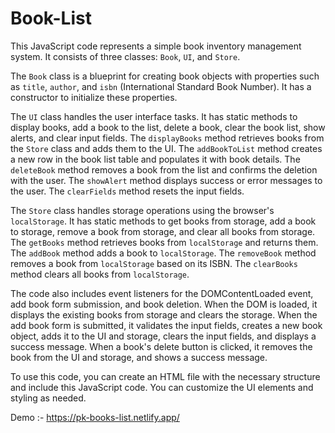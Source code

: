 # Book-List
This JavaScript code represents a simple book inventory management system. It consists of three classes: `Book`, `UI`, and `Store`.

The `Book` class is a blueprint for creating book objects with properties such as `title`, `author`, and `isbn` (International Standard Book Number). It has a constructor to initialize these properties.

The `UI` class handles the user interface tasks. It has static methods to display books, add a book to the list, delete a book, clear the book list, show alerts, and clear input fields. The `displayBooks` method retrieves books from the `Store` class and adds them to the UI. The `addBookToList` method creates a new row in the book list table and populates it with book details. The `deleteBook` method removes a book from the list and confirms the deletion with the user. The `showAlert` method displays success or error messages to the user. The `clearFields` method resets the input fields.

The `Store` class handles storage operations using the browser's `localStorage`. It has static methods to get books from storage, add a book to storage, remove a book from storage, and clear all books from storage. The `getBooks` method retrieves books from `localStorage` and returns them. The `addBook` method adds a book to `localStorage`. The `removeBook` method removes a book from `localStorage` based on its ISBN. The `clearBooks` method clears all books from `localStorage`.

The code also includes event listeners for the DOMContentLoaded event, add book form submission, and book deletion. When the DOM is loaded, it displays the existing books from storage and clears the storage. When the add book form is submitted, it validates the input fields, creates a new book object, adds it to the UI and storage, clears the input fields, and displays a success message. When a book's delete button is clicked, it removes the book from the UI and storage, and shows a success message.

To use this code, you can create an HTML file with the necessary structure and include this JavaScript code. You can customize the UI elements and styling as needed.

Demo :- https://pk-books-list.netlify.app/
